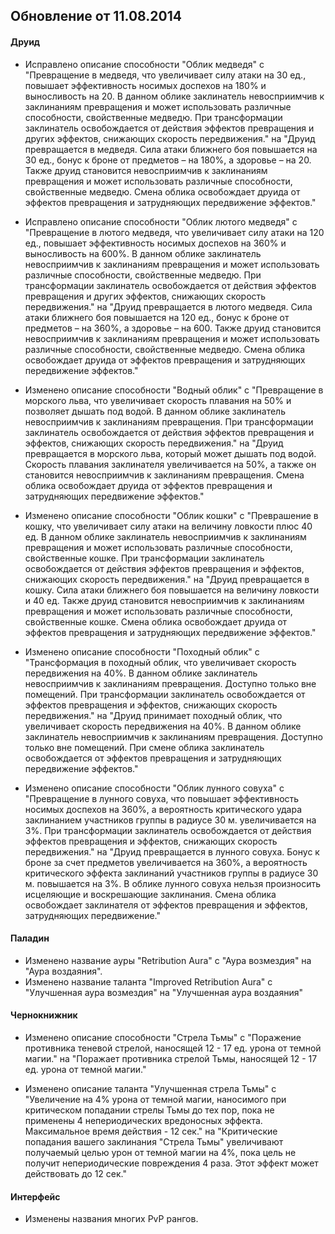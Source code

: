 ## Обновление от 11.08.2014

#### Друид
 
- Исправлено описание способности "Облик медведя" с
"Превращение в медведя, что увеличивает силу атаки на 30 ед., повышает эффективность носимых доспехов на 180% и выносливость на 20.  В данном облике заклинатель невосприимчив к заклинаниям превращения и может использовать различные способности, свойственные медведю.
 При трансформации заклинатель освобождается от действия эффектов превращения и других эффектов, снижающих скорость передвижения." на
"Друид превращается в медведя. Сила атаки ближнего боя повышается на 30 ед., бонус к броне от предметов – на 180%, а здоровье – на 20. Также друид становится невосприимчив к заклинаниям превращения и может использовать различные способности, свойственные медведю.
 Смена облика освобождает друида от эффектов превращения и затрудняющих передвижение эффектов."
 
 
- Исправлено описание способности "Облик лютого медведя" с
"Превращение в лютого медведя, что увеличивает силу атаки на 120 ед., повышает эффективность носимых доспехов на 360% и выносливость на 600%. В данном облике заклинатель невосприимчив к заклинаниям превращения и может использовать различные способности, свойственные медведю.
 При трансформации заклинатель освобождается от действия эффектов превращения и других эффектов, снижающих скорость передвижения." на
"Друид превращается в лютого медведя. Сила атаки ближнего боя повышается на 120 ед., бонус к броне от предметов – на 360%, а здоровье – на 600. Также друид становится невосприимчив к заклинаниям превращения и может использовать различные способности, свойственные медведю.
 Смена облика освобождает друида от эффектов превращения и затрудняющих передвижение эффектов."
 
 
- Изменено описание способности "Водный облик" с
"Превращение в морского льва, что увеличивает скорость плавания на 50% и позволяет дышать под водой. В данном облике заклинатель невосприимчив к заклинаниям превращения.
 При трансформации заклинатель освобождается от действия эффектов превращения и эффектов, снижающих скорость передвижения." на
"Друид превращается в морского льва, который может дышать под водой. Скорость плавания заклинателя увеличивается на 50%, а также он становится невосприимчив к заклинаниям превращения.
 Смена облика освобождает друида от эффектов превращения и затрудняющих передвижение эффектов."
 
 
- Изменено описание способности "Облик кошки" с
"Преврашение в кошку, что увеличивает силу атаки на величину ловкости плюс 40 ед. В данном облике заклинатель невосприимчив к заклинаниям превращения и может использовать различные способности, свойственные кошке.
 При трансформации заклинатель освобождается от действия эффектов превращения и эффектов, снижающих скорость передвижения." на
"Друид превращается в кошку. Сила атаки ближнего боя повышается на величину ловкости и 40 ед. Также друид становится невосприимчив к заклинаниям превращения и может использовать различные способности, свойственные кошке.
 Смена облика освобождает друида от эффектов превращения и затрудняющих передвижение эффектов."
 
 
- Изменено описание способности "Походный облик" с
"Трансформация в походный облик, что увеличивает скорость передвижения на 40%.  В данном облике заклинатель невосприимчив к заклинаниям превращения. Доступно только вне помещений.
 При трансформации заклинатель освобождается от эффектов превращения и эффектов, снижающих скорость передвижения." на
"Друид принимает походный облик, что увеличивает скорость передвижения на 40%. В данном облике заклинатель невосприимчив к заклинаниям превращения. Доступно только вне помещений.
 При смене облика заклинатель освобождается от эффектов превращения и затрудняющих передвижение эффектов."
 
 
- Изменено описание способности "Облик лунного совуха" с
"Превращение в лунного совуха, что повышает эффективность носимых доспехов на 360%, а вероятность критического удара заклинанием участников группы в радиусе 30 м. увеличивается на 3%.
 При трансформации заклинатель освобождается от действия эффектов превращения и эффектов, снижающих скорость передвижения." на
"Друид превращается в лунного совуха. Бонус к броне за счет предметов увеличивается на 360%, а вероятность критического эффекта заклинаний участников группы в радиусе 30 м. повышается на 3%. В облике лунного совуха нельзя произносить исцеляющие и воскрешающие заклинания.
 Смена облика освобождает заклинателя от эффектов превращения и эффектов, затрудняющих передвижение."
 
 
#### Паладин
 
- Изменено название ауры "Retribution Aura" с "Аура возмездия" на "Аура воздаяния".
- Изменено название таланта "Improved Retribution Aura" с "Улучшенная аура возмездия" на "Улучшенная аура воздаяния"
 
 
#### Чернокнижник
 
- Изменено описание способности "Стрела Тьмы" с
"Поражение противника теневой стрелой, наносящей 12 - 17 ед. урона от темной магии." на
"Поражает противника стрелой Тьмы, наносящей 12 - 17 ед. урона от темной магии."

- Изменено описание таланта "Улучшенная стрела Тьмы" с
"Увеличение на 4% урона от темной магии, наносимого при критическом попадании стрелы Тьмы до тех пор, пока не применены 4 непериодических вредоносных эффекта. Максимальное время действия - 12 сек." на
"Критические попадания вашего заклинания "Стрела Тьмы" увеличивают получаемый целью урон от темной магии на 4%, пока цель не получит непериодические повреждения 4 раза. Этот эффект может действовать до 12 сек."


#### Интерфейс
- Изменены названия многих PvP рангов.